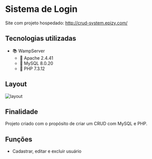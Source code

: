 # Sistema de Login
Site com projeto hospedado: http://crud-system.epizy.com/

## Tecnologias utilizadas
- :books: WampServer
	- :closed_book: Apache 2.4.41
	- :notebook: MySQL 8.0.20
	- :blue_book: PHP 7.3.12

## Layout
![layout](https://user-images.githubusercontent.com/51892110/88860886-22c71b00-d1d3-11ea-9700-e0b6224b1a3d.png)

## Finalidade
Projeto criado com o propósito de criar um CRUD com MySQL e PHP.

## Funções
- Cadastrar, editar e excluir usuário